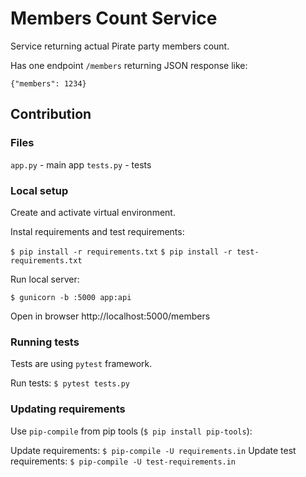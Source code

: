 # Members Count Service

Service returning actual Pirate party members count.

Has one endpoint `/members` returning JSON response like:

```
{"members": 1234}
```

## Contribution

### Files

`app.py` - main app
`tests.py` - tests

### Local setup

Create and activate virtual environment.

Instal requirements and test requirements:

`$ pip install -r requirements.txt`
`$ pip install -r test-requirements.txt`

Run local server:

`$ gunicorn -b :5000 app:api`

Open in browser http://localhost:5000/members

### Running tests

Tests are using `pytest` framework.

Run tests: `$ pytest tests.py`

### Updating requirements

Use `pip-compile` from pip tools (`$ pip install pip-tools`):

Update requirements: `$ pip-compile -U requirements.in`
Update test requirements: `$ pip-compile -U test-requirements.in`
